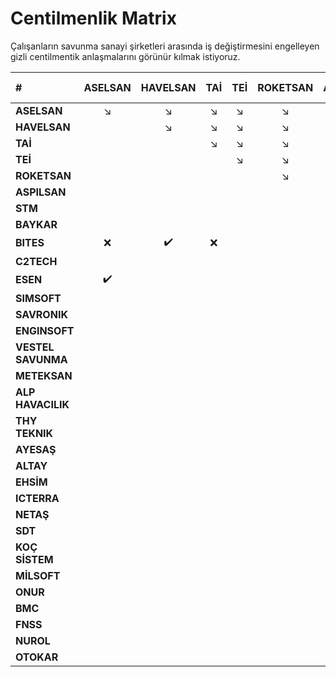# Centilmenlik Matrix

Çalışanların savunma sanayi şirketleri arasında iş değiştirmesini engelleyen gizli centilmentik anlaşmalarını görünür kılmak istiyoruz.


| #                  | ASELSAN           | HAVELSAN          | TAİ               | TEİ               | ROKETSAN          | ASPILSAN          | STM               | BAYKAR            | BITES             | C2TECH            | ESEN              | SIMSOFT           | SAVRONIK          | ENGINSOFT         | VESTEL SAVUNMA    | METEKSAN          | ALP HAVACILIK     | THY TEKNIK        | AYESAŞ            | ALTAY             | EHSİM             | ICTERRA           | NETAŞ             | SDT               | KOÇ SİSTEM        | MİLSOFT           | ONUR              | BMC               | FNSS              | NUROL             | OTOKAR            |
|:-----------        |:-----------------:|:-----------------:|:-----------------:|:-----------------:|:-----------------:|:-----------------:|:-----------------:|:-----------------:|:-----------------:|:-----------------:|:-----------------:|:-----------------:|:-----------------:|:-----------------:|:-----------------:|:-----------------:|:-----------------:|:-----------------:|:-----------------:|:-----------------:|:-----------------:|:-----------------:|:-----------------:|:-----------------:|:-----------------:|:-----------------:|:-----------------:|:-----------------:|:-----------------:|:-----------------:|:-----------------:|
| **ASELSAN**        |:arrow_lower_right:|:arrow_lower_right:|:arrow_lower_right:|:arrow_lower_right:|:arrow_lower_right:|:arrow_lower_right:|:arrow_lower_right:|:arrow_lower_right:|:arrow_lower_right:|:arrow_lower_right:|:arrow_lower_right:|:arrow_lower_right:|:arrow_lower_right:|:arrow_lower_right:|:arrow_lower_right:|:arrow_lower_right:|:arrow_lower_right:|:arrow_lower_right:|:arrow_lower_right:|:arrow_lower_right:|:arrow_lower_right:|:arrow_lower_right:|:arrow_lower_right:|:arrow_lower_right:|:arrow_lower_right:|:arrow_lower_right:|:arrow_lower_right:|:arrow_lower_right:|:arrow_lower_right:|:arrow_lower_right:|:arrow_lower_right:|
| **HAVELSAN**       |                   |:arrow_lower_right:|:arrow_lower_right:|:arrow_lower_right:|:arrow_lower_right:|:arrow_lower_right:|:arrow_lower_right:|:arrow_lower_right:|:arrow_lower_right:|:arrow_lower_right:|:arrow_lower_right:|:arrow_lower_right:|:arrow_lower_right:|:arrow_lower_right:|:arrow_lower_right:|:arrow_lower_right:|:arrow_lower_right:|:arrow_lower_right:|:arrow_lower_right:|:arrow_lower_right:|:arrow_lower_right:|:arrow_lower_right:|:arrow_lower_right:|:arrow_lower_right:|:arrow_lower_right:|:arrow_lower_right:|:arrow_lower_right:|:arrow_lower_right:|:arrow_lower_right:|:arrow_lower_right:|:arrow_lower_right:|
| **TAİ**            |                   |                   |:arrow_lower_right:|:arrow_lower_right:|:arrow_lower_right:|:arrow_lower_right:|:arrow_lower_right:|:arrow_lower_right:|:arrow_lower_right:|:arrow_lower_right:|:arrow_lower_right:|:arrow_lower_right:|:arrow_lower_right:|:arrow_lower_right:|:arrow_lower_right:|:arrow_lower_right:|:arrow_lower_right:|:arrow_lower_right:|:arrow_lower_right:|:arrow_lower_right:|:arrow_lower_right:|:arrow_lower_right:|:arrow_lower_right:|:arrow_lower_right:|:arrow_lower_right:|:arrow_lower_right:|:arrow_lower_right:|:arrow_lower_right:|:arrow_lower_right:|:arrow_lower_right:|:arrow_lower_right:|
| **TEİ**            |                   |                   |                   |:arrow_lower_right:|:arrow_lower_right:|:arrow_lower_right:|:arrow_lower_right:|:arrow_lower_right:|:arrow_lower_right:|:arrow_lower_right:|:arrow_lower_right:|:arrow_lower_right:|:arrow_lower_right:|:arrow_lower_right:|:arrow_lower_right:|:arrow_lower_right:|:arrow_lower_right:|:arrow_lower_right:|:arrow_lower_right:|:arrow_lower_right:|:arrow_lower_right:|:arrow_lower_right:|:arrow_lower_right:|:arrow_lower_right:|:arrow_lower_right:|:arrow_lower_right:|:arrow_lower_right:|:arrow_lower_right:|:arrow_lower_right:|:arrow_lower_right:|:arrow_lower_right:|
| **ROKETSAN**       |                   |                   |                   |                   |:arrow_lower_right:|:arrow_lower_right:|:arrow_lower_right:|:arrow_lower_right:|:arrow_lower_right:|:arrow_lower_right:|:arrow_lower_right:|:arrow_lower_right:|:arrow_lower_right:|:arrow_lower_right:|:arrow_lower_right:|:arrow_lower_right:|:arrow_lower_right:|:arrow_lower_right:|:arrow_lower_right:|:arrow_lower_right:|:arrow_lower_right:|:arrow_lower_right:|:arrow_lower_right:|:arrow_lower_right:|:arrow_lower_right:|:arrow_lower_right:|:arrow_lower_right:|:arrow_lower_right:|:arrow_lower_right:|:arrow_lower_right:|:arrow_lower_right:|
| **ASPILSAN**       |                   |                   |                   |                   |                   |:arrow_lower_right:|:arrow_lower_right:|:arrow_lower_right:|:arrow_lower_right:|:arrow_lower_right:|:arrow_lower_right:|:arrow_lower_right:|:arrow_lower_right:|:arrow_lower_right:|:arrow_lower_right:|:arrow_lower_right:|:arrow_lower_right:|:arrow_lower_right:|:arrow_lower_right:|:arrow_lower_right:|:arrow_lower_right:|:arrow_lower_right:|:arrow_lower_right:|:arrow_lower_right:|:arrow_lower_right:|:arrow_lower_right:|:arrow_lower_right:|:arrow_lower_right:|:arrow_lower_right:|:arrow_lower_right:|:arrow_lower_right:|
| **STM**            |                   |                   |                   |                   |                   |                   |:arrow_lower_right:|:arrow_lower_right:|:arrow_lower_right:|:arrow_lower_right:|:arrow_lower_right:|:arrow_lower_right:|:arrow_lower_right:|:arrow_lower_right:|:arrow_lower_right:|:arrow_lower_right:|:arrow_lower_right:|:arrow_lower_right:|:arrow_lower_right:|:arrow_lower_right:|:arrow_lower_right:|:arrow_lower_right:|:arrow_lower_right:|:arrow_lower_right:|:arrow_lower_right:|:arrow_lower_right:|:arrow_lower_right:|:arrow_lower_right:|:arrow_lower_right:|:arrow_lower_right:|:arrow_lower_right:|
| **BAYKAR**         |                   |                   |                   |                   |                   |                   |                   |:arrow_lower_right:|:arrow_lower_right:|:arrow_lower_right:|:arrow_lower_right:|:arrow_lower_right:|:arrow_lower_right:|:arrow_lower_right:|:arrow_lower_right:|:arrow_lower_right:|:arrow_lower_right:|:arrow_lower_right:|:arrow_lower_right:|:arrow_lower_right:|:arrow_lower_right:|:arrow_lower_right:|:arrow_lower_right:|:arrow_lower_right:|:arrow_lower_right:|:arrow_lower_right:|:arrow_lower_right:|:arrow_lower_right:|:arrow_lower_right:|:arrow_lower_right:|:arrow_lower_right:|
| **BITES**          |:x:                |:heavy_check_mark: |:x:                |                   |                   |:heavy_check_mark: |                   |                   |:arrow_lower_right:|:arrow_lower_right:|:arrow_lower_right:|:arrow_lower_right:|:arrow_lower_right:|:arrow_lower_right:|:arrow_lower_right:|:arrow_lower_right:|:arrow_lower_right:|:arrow_lower_right:|:arrow_lower_right:|:arrow_lower_right:|:arrow_lower_right:|:arrow_lower_right:|:arrow_lower_right:|:arrow_lower_right:|:arrow_lower_right:|:arrow_lower_right:|:arrow_lower_right:|:arrow_lower_right:|:arrow_lower_right:|:arrow_lower_right:|:arrow_lower_right:|
| **C2TECH**         |                   |                   |                   |                   |                   |                   |                   |                   |:x:                |:arrow_lower_right:|:arrow_lower_right:|:arrow_lower_right:|:arrow_lower_right:|:arrow_lower_right:|:arrow_lower_right:|:arrow_lower_right:|:arrow_lower_right:|:arrow_lower_right:|:arrow_lower_right:|:arrow_lower_right:|:arrow_lower_right:|:arrow_lower_right:|:arrow_lower_right:|:arrow_lower_right:|:arrow_lower_right:|:arrow_lower_right:|:arrow_lower_right:|:arrow_lower_right:|:arrow_lower_right:|:arrow_lower_right:|:arrow_lower_right:|
| **ESEN**           |:heavy_check_mark: |                   |                   |                   |                   |                   |                   |                   |:heavy_check_mark: |                   |:arrow_lower_right:|:arrow_lower_right:|:arrow_lower_right:|:arrow_lower_right:|:arrow_lower_right:|:arrow_lower_right:|:arrow_lower_right:|:arrow_lower_right:|:arrow_lower_right:|:arrow_lower_right:|:arrow_lower_right:|:arrow_lower_right:|:arrow_lower_right:|:arrow_lower_right:|:arrow_lower_right:|:arrow_lower_right:|:arrow_lower_right:|:arrow_lower_right:|:arrow_lower_right:|:arrow_lower_right:|:arrow_lower_right:|
| **SIMSOFT**        |                   |                   |                   |                   |                   |                   |                   |                   |                   |                   |                   |:arrow_lower_right:|:arrow_lower_right:|:arrow_lower_right:|:arrow_lower_right:|:arrow_lower_right:|:arrow_lower_right:|:arrow_lower_right:|:arrow_lower_right:|:arrow_lower_right:|:arrow_lower_right:|:arrow_lower_right:|:arrow_lower_right:|:arrow_lower_right:|:arrow_lower_right:|:arrow_lower_right:|:arrow_lower_right:|:arrow_lower_right:|:arrow_lower_right:|:arrow_lower_right:|:arrow_lower_right:|
| **SAVRONIK**       |                   |                   |                   |                   |                   |                   |                   |                   |                   |                   |                   |                   |:arrow_lower_right:|:arrow_lower_right:|:arrow_lower_right:|:arrow_lower_right:|:arrow_lower_right:|:arrow_lower_right:|:arrow_lower_right:|:arrow_lower_right:|:arrow_lower_right:|:arrow_lower_right:|:arrow_lower_right:|:arrow_lower_right:|:arrow_lower_right:|:arrow_lower_right:|:arrow_lower_right:|:arrow_lower_right:|:arrow_lower_right:|:arrow_lower_right:|:arrow_lower_right:|
| **ENGINSOFT**      |                   |                   |                   |                   |                   |                   |                   |                   |                   |                   |                   |                   |                   |:arrow_lower_right:|:arrow_lower_right:|:arrow_lower_right:|:arrow_lower_right:|:arrow_lower_right:|:arrow_lower_right:|:arrow_lower_right:|:arrow_lower_right:|:arrow_lower_right:|:arrow_lower_right:|:arrow_lower_right:|:arrow_lower_right:|:arrow_lower_right:|:arrow_lower_right:|:arrow_lower_right:|:arrow_lower_right:|:arrow_lower_right:|:arrow_lower_right:|
| **VESTEL SAVUNMA** |                   |                   |                   |                   |                   |                   |                   |                   |                   |                   |                   |                   |                   |                   |:arrow_lower_right:|:arrow_lower_right:|:arrow_lower_right:|:arrow_lower_right:|:arrow_lower_right:|:arrow_lower_right:|:arrow_lower_right:|:arrow_lower_right:|:arrow_lower_right:|:arrow_lower_right:|:arrow_lower_right:|:arrow_lower_right:|:arrow_lower_right:|:arrow_lower_right:|:arrow_lower_right:|:arrow_lower_right:|:arrow_lower_right:|
| **METEKSAN**       |                   |                   |                   |                   |                   |                   |                   |                   |                   |                   |                   |                   |                   |                   |                   |:arrow_lower_right:|:arrow_lower_right:|:arrow_lower_right:|:arrow_lower_right:|:arrow_lower_right:|:arrow_lower_right:|:arrow_lower_right:|:arrow_lower_right:|:arrow_lower_right:|:arrow_lower_right:|:arrow_lower_right:|:arrow_lower_right:|:arrow_lower_right:|:arrow_lower_right:|:arrow_lower_right:|:arrow_lower_right:|
| **ALP HAVACILIK**  |                   |                   |                   |                   |                   |                   |                   |                   |                   |                   |                   |                   |                   |                   |                   |                   |:arrow_lower_right:|:arrow_lower_right:|:arrow_lower_right:|:arrow_lower_right:|:arrow_lower_right:|:arrow_lower_right:|:arrow_lower_right:|:arrow_lower_right:|:arrow_lower_right:|:arrow_lower_right:|:arrow_lower_right:|:arrow_lower_right:|:arrow_lower_right:|:arrow_lower_right:|:arrow_lower_right:|
| **THY TEKNIK**     |                   |                   |                   |                   |                   |                   |                   |                   |                   |                   |                   |                   |                   |                   |                   |                   |                   |:arrow_lower_right:|:arrow_lower_right:|:arrow_lower_right:|:arrow_lower_right:|:arrow_lower_right:|:arrow_lower_right:|:arrow_lower_right:|:arrow_lower_right:|:arrow_lower_right:|:arrow_lower_right:|:arrow_lower_right:|:arrow_lower_right:|:arrow_lower_right:|:arrow_lower_right:|
| **AYESAŞ**         |                   |                   |                   |                   |                   |                   |                   |                   |                   |                   |                   |                   |                   |                   |                   |                   |                   |                   |:arrow_lower_right:|:arrow_lower_right:|:arrow_lower_right:|:arrow_lower_right:|:arrow_lower_right:|:arrow_lower_right:|:arrow_lower_right:|:arrow_lower_right:|:arrow_lower_right:|:arrow_lower_right:|:arrow_lower_right:|:arrow_lower_right:|:arrow_lower_right:|
| **ALTAY**          |                   |                   |                   |                   |                   |                   |                   |                   |                   |                   |                   |                   |                   |                   |                   |                   |                   |                   |                   |:arrow_lower_right:|:arrow_lower_right:|:arrow_lower_right:|:arrow_lower_right:|:arrow_lower_right:|:arrow_lower_right:|:arrow_lower_right:|:arrow_lower_right:|:arrow_lower_right:|:arrow_lower_right:|:arrow_lower_right:|:arrow_lower_right:|
| **EHSİM**          |                   |                   |                   |                   |                   |                   |                   |                   |                   |                   |                   |                   |                   |                   |                   |                   |                   |                   |                   |                   |:arrow_lower_right:|:arrow_lower_right:|:arrow_lower_right:|:arrow_lower_right:|:arrow_lower_right:|:arrow_lower_right:|:arrow_lower_right:|:arrow_lower_right:|:arrow_lower_right:|:arrow_lower_right:|:arrow_lower_right:|
| **ICTERRA**        |                   |                   |                   |                   |                   |                   |                   |                   |                   |                   |                   |                   |                   |                   |                   |                   |                   |                   |                   |                   |                   |:arrow_lower_right:|:arrow_lower_right:|:arrow_lower_right:|:arrow_lower_right:|:arrow_lower_right:|:arrow_lower_right:|:arrow_lower_right:|:arrow_lower_right:|:arrow_lower_right:|:arrow_lower_right:|
| **NETAŞ**          |                   |                   |                   |                   |                   |                   |                   |                   |                   |                   |                   |                   |                   |                   |                   |                   |                   |                   |                   |                   |                   |                   |:arrow_lower_right:|:arrow_lower_right:|:arrow_lower_right:|:arrow_lower_right:|:arrow_lower_right:|:arrow_lower_right:|:arrow_lower_right:|:arrow_lower_right:|:arrow_lower_right:|
| **SDT**            |                   |                   |                   |                   |                   |                   |                   |                   |                   |                   |                   |                   |                   |                   |                   |                   |                   |                   |                   |                   |                   |                   |                   |:arrow_lower_right:|:arrow_lower_right:|:arrow_lower_right:|:arrow_lower_right:|:arrow_lower_right:|:arrow_lower_right:|:arrow_lower_right:|:arrow_lower_right:|
| **KOÇ SİSTEM**     |                   |                   |                   |                   |                   |                   |                   |                   |                   |                   |                   |                   |                   |                   |                   |                   |                   |                   |                   |                   |                   |                   |                   |                   |:arrow_lower_right:|:arrow_lower_right:|:arrow_lower_right:|:arrow_lower_right:|:arrow_lower_right:|:arrow_lower_right:|:arrow_lower_right:|
| **MİLSOFT**        |                   |                   |                   |                   |                   |                   |                   |                   |                   |                   |                   |                   |                   |                   |                   |                   |                   |                   |                   |                   |                   |                   |                   |                   |                   |:arrow_lower_right:|:arrow_lower_right:|:arrow_lower_right:|:arrow_lower_right:|:arrow_lower_right:|:arrow_lower_right:|
| **ONUR**           |                   |                   |                   |                   |                   |                   |                   |                   |                   |                   |                   |                   |                   |                   |                   |                   |                   |                   |                   |                   |                   |                   |                   |                   |                   |                   |:arrow_lower_right:|:arrow_lower_right:|:arrow_lower_right:|:arrow_lower_right:|:arrow_lower_right:|
| **BMC**            |                   |                   |                   |                   |                   |                   |                   |                   |                   |                   |                   |                   |                   |                   |                   |                   |                   |                   |                   |                   |                   |                   |                   |                   |                   |                   |                   |:arrow_lower_right:|:arrow_lower_right:|:arrow_lower_right:|:arrow_lower_right:|
| **FNSS**           |                   |                   |                   |                   |                   |                   |                   |                   |                   |                   |                   |                   |                   |                   |                   |                   |                   |                   |                   |                   |                   |                   |                   |                   |                   |                   |                   |                   |:arrow_lower_right:|:arrow_lower_right:|:arrow_lower_right:|
| **NUROL**          |                   |                   |                   |                   |                   |                   |                   |                   |                   |                   |                   |                   |                   |                   |                   |                   |                   |                   |                   |                   |                   |                   |                   |                   |                   |                   |                   |                   |                   |:arrow_lower_right:|:arrow_lower_right:|
| **OTOKAR**         |                   |                   |                   |                   |                   |                   |                   |                   |                   |                   |                   |                   |                   |                   |                   |                   |                   |                   |                   |                   |                   |                   |                   |                   |                   |                   |                   |                   |                   |                   |:arrow_lower_right:|
